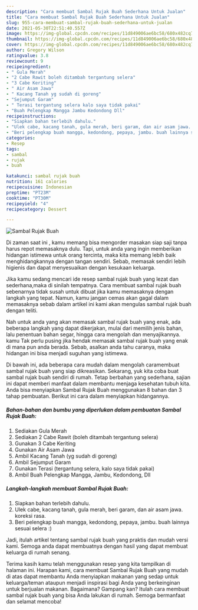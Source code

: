 ```yaml
---
description: "Cara membuat Sambal Rujak Buah Sederhana Untuk Jualan"
title: "Cara membuat Sambal Rujak Buah Sederhana Untuk Jualan"
slug: 955-cara-membuat-sambal-rujak-buah-sederhana-untuk-jualan
date: 2021-05-30T22:51:40.557Z
image: https://img-global.cpcdn.com/recipes/11d849006ae6bc58/680x482cq70/sambal-rujak-buah-foto-resep-utama.jpg
thumbnail: https://img-global.cpcdn.com/recipes/11d849006ae6bc58/680x482cq70/sambal-rujak-buah-foto-resep-utama.jpg
cover: https://img-global.cpcdn.com/recipes/11d849006ae6bc58/680x482cq70/sambal-rujak-buah-foto-resep-utama.jpg
author: Gregory Wilson
ratingvalue: 3.8
reviewcount: 9
recipeingredient:
- " Gula Merah"
- "2 Cabe Rawit boleh ditambah tergantung selera"
- "3 Cabe Keriting"
- " Air Asam Jawa"
- " Kacang Tanah yg sudah di goreng"
- "Sejumput Garam"
- " Terasi tergantung selera kalo saya tidak pakai"
- "Buah Pelengkap Mangga Jambu Kedondong Dll"
recipeinstructions:
- "Siapkan bahan terlebih dahulu."
- "Ulek cabe, kacang tanah, gula merah, beri garam, dan air asam jawa. koreksi rasa."
- "Beri pelengkap buah mangga, kedondong, pepaya, jambu. buah lainnya sesuai selera :)"
categories:
- Resep
tags:
- sambal
- rujak
- buah

katakunci: sambal rujak buah 
nutrition: 161 calories
recipecuisine: Indonesian
preptime: "PT23M"
cooktime: "PT30M"
recipeyield: "4"
recipecategory: Dessert

---
```



![Sambal Rujak Buah](https://img-global.cpcdn.com/recipes/11d849006ae6bc58/680x482cq70/sambal-rujak-buah-foto-resep-utama.jpg)

Di zaman  saat ini , kamu memang bisa mengorder masakan siap saji tanpa harus repot memasaknya dulu. Tapi, untuk anda yang ingin memberikan hidangan istimewa untuk orang tercinta, maka kita memang lebih baik menghidangkannya dengan tangan sendiri. Sebab, memasak sendiri lebih higienis dan dapat menyesuaikan dengan kesukaan keluarga.

Jika kamu sedang mencari ide resep sambal rujak buah yang lezat dan sederhana,maka di sinilah tempatnya. Cara membuat sambal rujak buah  sebenarnya tidak susah untuk dibuat jika kamu memasaknya dengan langkah yang tepat. Namun, kamu jangan cemas akan gagal dalam memasaknya 
sebab dalam artikel ini kami akan mengulas sambal rujak buah dengan teliti.  



Nah untuk anda yang akan memasak sambal rujak buah yang enak, ada beberapa langkah yang dapat dikerjakan, mulai dari memilih jenis bahan, lalu penentuan bahan segar, hingga cara mengolah dan menyajikannya. kamu Tak perlu pusing jika hendak memasak sambal rujak buah yang enak di mana pun anda berada. Sebab, asalkan anda  tahu caranya, maka hidangan ini bisa menjadi suguhan yang istimewa.

Di bawah ini, ada beberapa cara mudah dalam mengolah caramembuat sambal rujak buah yang siap dikreasikan. Sekarang, yuk kita coba buat sambal rujak buah sendiri di rumah. Tetap berbahan yang sederhana, sajian ini dapat memberi manfaat dalam membantu menjaga kesehatan tubuh kita. Anda bisa menyiapkan Sambal Rujak Buah menggunakan 8 bahan dan 3 tahap pembuatan. Berikut ini cara dalam menyiapkan hidangannya.

<!--inarticleads1-->

##### Bahan-bahan dan bumbu yang diperlukan dalam pembuatan Sambal Rujak Buah:

1. Sediakan  Gula Merah
1. Sediakan 2 Cabe Rawit (boleh ditambah tergantung selera)
1. Gunakan 3 Cabe Keriting
1. Gunakan  Air Asam Jawa
1. Ambil  Kacang Tanah (yg sudah di goreng)
1. Ambil Sejumput Garam
1. Gunakan  Terasi (tergantung selera, kalo saya tidak pakai)
1. Ambil Buah Pelengkap Mangga, Jambu, Kedondong, Dll




<!--inarticleads2-->

##### Langkah-langkah membuat Sambal Rujak Buah:

1. Siapkan bahan terlebih dahulu.
1. Ulek cabe, kacang tanah, gula merah, beri garam, dan air asam jawa. koreksi rasa.
1. Beri pelengkap buah mangga, kedondong, pepaya, jambu. buah lainnya sesuai selera :)




Jadi, itulah artikel tentang  sambal rujak buah  yang praktis dan mudah versi kami. Semoga anda dapat membuatnya dengan hasil yang dapat membuat keluarga di rumah senang. 

Terima kasih kamu telah menggunakan resep yang kita tampilkan di halaman ini. Harapan kami, cara membuat  Sambal Rujak Buah yang mudah di atas dapat membantu Anda menyiapkan makanan yang sedap untuk keluarga/teman ataupun menjadi inspirasi bagi Anda yang berkeinginan untuk berjualan makanan. Bagaimana? Gampang kan? Itulah cara membuat sambal rujak buah yang bisa Anda lakukan di rumah. Semoga bermanfaat dan selamat mencoba!

